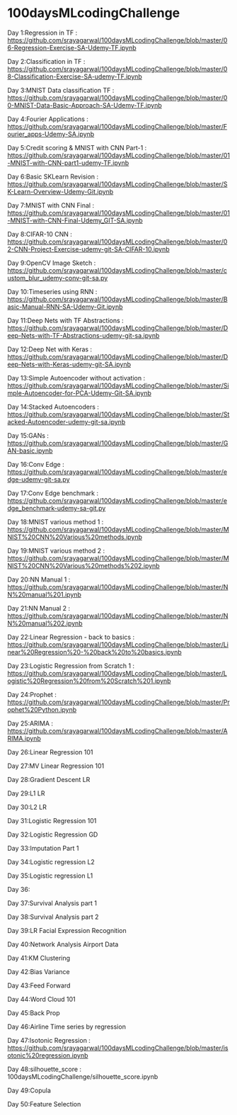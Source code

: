 # 100daysMLcodingChallenge

Day 1:Regression in TF : https://github.com/srayagarwal/100daysMLcodingChallenge/blob/master/06-Regression-Exercise-SA-Udemy-TF.ipynb

Day 2:Classification in TF : https://github.com/srayagarwal/100daysMLcodingChallenge/blob/master/08-Classification-Exercise-SA-udemy-TF.ipynb

Day 3:MNIST Data classification TF : https://github.com/srayagarwal/100daysMLcodingChallenge/blob/master/00-MNIST-Data-Basic-Approach-SA-Udemy-TF.ipynb

Day 4:Fourier Applications : https://github.com/srayagarwal/100daysMLcodingChallenge/blob/master/Fourier_apps-Udemy-SA.ipynb

Day 5:Credit scoring & MNIST with CNN Part-1 : https://github.com/srayagarwal/100daysMLcodingChallenge/blob/master/01-MNIST-with-CNN-part1-udemy-TF.ipynb

Day 6:Basic SKLearn Revision : https://github.com/srayagarwal/100daysMLcodingChallenge/blob/master/SK-Learn-Overview-Udemy-Git.ipynb

Day 7:MNIST with CNN Final : https://github.com/srayagarwal/100daysMLcodingChallenge/blob/master/01-MNIST-with-CNN-Final-Udemy_GIT-SA.ipynb

Day 8:CIFAR-10 CNN : https://github.com/srayagarwal/100daysMLcodingChallenge/blob/master/02-CNN-Project-Exercise-udemy-git-SA-CIFAR-10.ipynb

Day 9:OpenCV Image Sketch : https://github.com/srayagarwal/100daysMLcodingChallenge/blob/master/custom_blur_udemy-conv-git-sa.py

Day 10:Timeseries using RNN : https://github.com/srayagarwal/100daysMLcodingChallenge/blob/master/Basic-Manual-RNN-SA-Udemy-Git.ipynb

Day 11:Deep Nets with TF Abstractions : https://github.com/srayagarwal/100daysMLcodingChallenge/blob/master/Deep-Nets-with-TF-Abstractions-udemy-git-sa.ipynb

Day 12:Deep Net with Keras : https://github.com/srayagarwal/100daysMLcodingChallenge/blob/master/Deep-Nets-with-Keras-udemy-git-SA.ipynb

Day 13:Simple Autoencoder without activation : https://github.com/srayagarwal/100daysMLcodingChallenge/blob/master/Simple-Autoencoder-for-PCA-Udemy-Git-SA.ipynb

Day 14:Stacked Autoencoders : https://github.com/srayagarwal/100daysMLcodingChallenge/blob/master/Stacked-Autoencoder-udemy-git-sa.ipynb

Day 15:GANs : https://github.com/srayagarwal/100daysMLcodingChallenge/blob/master/GAN-basic.ipynb

Day 16:Conv Edge : https://github.com/srayagarwal/100daysMLcodingChallenge/blob/master/edge-udemy-git-sa.py

Day 17:Conv Edge benchmark : https://github.com/srayagarwal/100daysMLcodingChallenge/blob/master/edge_benchmark-udemy-sa-git.py

Day 18:MNIST various method 1 : https://github.com/srayagarwal/100daysMLcodingChallenge/blob/master/MNIST%20CNN%20Various%20methods.ipynb

Day 19:MNIST various method 2 : https://github.com/srayagarwal/100daysMLcodingChallenge/blob/master/MNIST%20CNN%20Various%20methods%202.ipynb

Day 20:NN Manual 1 : https://github.com/srayagarwal/100daysMLcodingChallenge/blob/master/NN%20manual%201.ipynb

Day 21:NN Manual 2 : https://github.com/srayagarwal/100daysMLcodingChallenge/blob/master/NN%20manual%202.ipynb

Day 22:Linear Regression - back to basics : https://github.com/srayagarwal/100daysMLcodingChallenge/blob/master/Linear%20Regression%20-%20back%20to%20basics.ipynb

Day 23:Logistic Regression from Scratch 1 : https://github.com/srayagarwal/100daysMLcodingChallenge/blob/master/Logistic%20Regression%20from%20Scratch%201.ipynb

Day 24:Prophet : https://github.com/srayagarwal/100daysMLcodingChallenge/blob/master/Prophet%20Python.ipynb

Day 25:ARIMA : https://github.com/srayagarwal/100daysMLcodingChallenge/blob/master/ARIMA.ipynb

Day 26:Linear Regression 101

Day 27:MV Linear Regression 101

Day 28:Gradient Descent LR

Day 29:L1 LR

Day 30:L2 LR

Day 31:Logistic Regression 101

Day 32:Logistic Regression GD

Day 33:Imputation Part 1

Day 34:Logistic regression L2

Day 35:Logistic regression L1

Day 36:

Day 37:Survival Analysis part 1

Day 38:Survival Analysis part 2

Day 39:LR Facial Expression Recognition

Day 40:Network Analysis Airport Data

Day 41:KM Clustering

Day 42:Bias Variance

Day 43:Feed Forward

Day 44:Word Cloud 101

Day 45:Back Prop

Day 46:Airline Time series by regression

Day 47:Isotonic Regression : https://github.com/srayagarwal/100daysMLcodingChallenge/blob/master/isotonic%20regression.ipynb

Day 48:silhouette_score : 100daysMLcodingChallenge/silhouette_score.ipynb

Day 49:Copula

Day 50:Feature Selection

